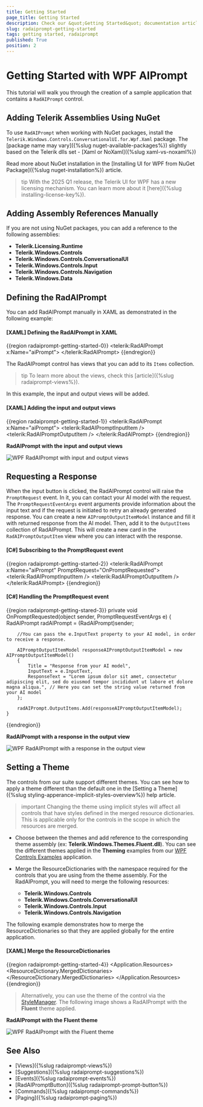 ```yaml
---
title: Getting Started
page_title: Getting Started
description: Check our &quot;Getting Started&quot; documentation article for the RadAIPrompt control.
slug: radaiprompt-getting-started
tags: getting started, radaiprompt
published: True
position: 2
---
```


# Getting Started with WPF AIPrompt

This tutorial will walk you through the creation of a sample application that contains a `RadAIPrompt` control.

## Adding Telerik Assemblies Using NuGet

To use `RadAIPrompt` when working with NuGet packages, install the `Telerik.Windows.Controls.ConversationalUI.for.Wpf.Xaml` package. The [package name may vary]({%slug nuget-available-packages%}) slightly based on the Telerik dlls set - [Xaml or NoXaml]({%slug xaml-vs-noxaml%})

Read more about NuGet installation in the [Installing UI for WPF from NuGet Package]({%slug nuget-installation%}) article.

>tip With the 2025 Q1 release, the Telerik UI for WPF has a new licensing mechanism. You can learn more about it [here]({%slug installing-license-key%}).

## Adding Assembly References Manually

If you are not using NuGet packages, you can add a reference to the following assemblies:

* __Telerik.Licensing.Runtime__
* __Telerik.Windows.Controls__
* __Telerik.Windows.Controls.ConversationalUI__
* __Telerik.Windows.Controls.Input__
* __Telerik.Windows.Controls.Navigation__
* __Telerik.Windows.Data__

## Defining the RadAIPrompt

You can add RadAIPrompt manually in XAML as demonstrated in the following example:

#### __[XAML] Defining the RadAIPrompt in XAML__
{{region radaiprompt-getting-started-0}}
    <telerik:RadAIPrompt x:Name="aiPrompt">
    </telerik:RadAIPrompt>
{{endregion}}

The RadAIPrompt control has views that you can add to its `Items` collection. 

>tip To learn more about the views, check this [article]({%slug radaiprompt-views%}).

In this example, the input and output views will be added.

#### __[XAML] Adding the input and output views__
{{region radaiprompt-getting-started-1}}
    <telerik:RadAIPrompt x:Name="aiPrompt">
        <telerik:RadAIPromptInputItem />
        <telerik:RadAIPromptOutputItem />
    </telerik:RadAIPrompt>
{{endregion}}

__RadAIPrompt with the input and output views__

![WPF RadAIPrompt with input and output views](images/radaiprompt-getting-started-0.png)

## Requesting a Response

When the input button is clicked, the RadAIPrompt control will raise the `PromptRequest` event. In it, you can contact your AI model with the request. The `PromptRequestEventArgs` event arguments provide information about the input text and if the request is initiated to retry an already generated response. You can create a new `AIPromptOutputItemModel` instance and fill it with returned response from the AI model. Then, add it to the `OutputItems` collection of RadAIPrompt. This will create a new card in the `RadAIPromptOutputItem` view where you can interact with the response.

#### __[C#] Subscribing to the PromptRequest event__
{{region radaiprompt-getting-started-2}}
    <telerik:RadAIPrompt x:Name="aiPrompt" PromptRequest="OnPromptRequested">
        <telerik:RadAIPromptInputItem />
        <telerik:RadAIPromptOutputItem />
    </telerik:RadAIPrompt>
{{endregion}}

#### __[C#] Handling the PromptRequest event__
{{region radaiprompt-getting-stared-3}}
    private void OnPromptRequested(object sender, PromptRequestEventArgs e)
    {
    	RadAIPrompt radAIPrompt = (RadAIPrompt)sender;
    
    	//You can pass the e.InputText property to your AI model, in order to receive a response.

    	AIPromptOutputItemModel responseAIPromptOutputItemModel = new AIPromptOutputItemModel()
    	{ 
    		Title = "Response from your AI model",
    		InputText = e.InputText,
    		ResponseText = "Lorem ipsum dolor sit amet, consectetur adipiscing elit, sed do eiusmod tempor incididunt ut labore et dolore magna aliqua.", // Here you can set the string value returned from your AI model
    	};

    	radAIPrompt.OutputItems.Add(responseAIPromptOutputItemModel);
    }
{{endregion}}

__RadAIPrompt with a response in the output view__

![WPF RadAIPrompt with a response in the output view](images/radaiprompt-getting-started-1.png)

## Setting a Theme

The controls from our suite support different themes. You can see how to apply a theme different than the default one in the [Setting a Theme]({%slug styling-apperance-implicit-styles-overview%}) help article.

>important Changing the theme using implicit styles will affect all controls that have styles defined in the merged resource dictionaries. This is applicable only for the controls in the scope in which the resources are merged. 
* Choose between the themes and add reference to the corresponding theme assembly (ex: __Telerik.Windows.Themes.Fluent.dll__). You can see the different themes applied in the __Theming__ examples from our [WPF Controls Examples](https://demos.telerik.com/wpf/) application.

* Merge the ResourceDictionaries with the namespace required for the controls that you are using from the theme assembly. For the RadAIPrompt, you will need to merge the following resources:

	* __Telerik.Windows.Controls__
    * __Telerik.Windows.Controls.ConversationalUI__
    * __Telerik.Windows.Controls.Input__
    * __Telerik.Windows.Controls.Navigation__

The following example demonstrates how to merge the ResourceDictionaries so that they are applied globally for the entire application.

#### __[XAML] Merge the ResourceDictionaries__
{{region radaiprompt-getting-started-4}}
    <Application.Resources>
    	<ResourceDictionary>
    		<ResourceDictionary.MergedDictionaries>
    			<ResourceDictionary Source="/Telerik.Windows.Themes.Fluent;component/Themes/System.Windows.xaml"/>
    			<ResourceDictionary Source="/Telerik.Windows.Themes.Fluent;component/Themes/Telerik.Windows.Controls.xaml"/>
                <ResourceDictionary Source="/Telerik.Windows.Themes.Fluent;component/Themes/Telerik.Windows.Controls.ConversationalUI.xaml"/>
                <ResourceDictionary Source="/Telerik.Windows.Themes.Fluent;component/Themes/Telerik.Windows.Controls.Input.xaml"/>
                <ResourceDictionary Source="/Telerik.Windows.Themes.Fluent;component/Themes/Telerik.Windows.Controls.Navigation.xaml"/>
    		</ResourceDictionary.MergedDictionaries>
    	</ResourceDictionary>
    </Application.Resources>
{{endregion}}

>Alternatively, you can use the theme of the control via the [StyleManager](https://docs.telerik.com/devtools/wpf/styling-and-appearance/stylemanager/common-styling-apperance-setting-theme-wpf).
The following image shows a RadAIPrompt with the __Fluent__ theme applied.

__RadAIPrompt with the Fluent theme__

![WPF RadAIPrompt with the Fluent theme](images/radaiprompt-getting-started-2.png)

## See Also
* [Views]({%slug radaiprompt-views%})
* [Suggestions]({%slug radaiprompt-suggestions%})
* [Events]({%slug radaiprompt-events%})
* [RadAIPromptButton]({%slug radaiprompt-prompt-button%})
* [Commands]({%slug radaiprompt-commands%})
* [Paging]({%slug radaiprompt-paging%})
